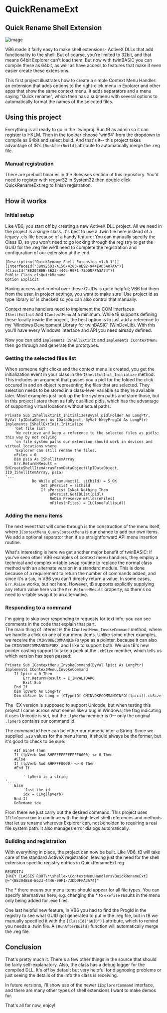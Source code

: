 # QuickRenameExt
## Quick Rename Shell Extension

![image](https://github.com/user-attachments/assets/5ba39611-d7fc-4258-8612-37fe88658174)

VB6 made it fairly easy to make shell extensions- ActiveX DLLs that add functionality to the shell. But of course, you're limited to 32bit, and that means 64bit Explorer can't load them. But now with twinBASIC you can compile these as 64bit, as well as have access to features that make it even easier create these extensions.

This first project illustrates how to create a simple Context Menu Handler: an extension that adds options to the right-click menu in Explorer and other apps that show the same context menu. It adds separators and a menu saying "Quick rename", which then has a submenu with several options to automatically format the names of the selected files.

## Using this project

Everything is all ready to go in the .twinproj. Run tB as admin so it can register to HKLM. Then in the toolbar choose 'win64' from the dropdown to compile as 64bit and select build. And that's it-- this project takes advantage of tB's `[RunAfterBuild]` attribute to automatically merge the .reg file.

### Manual registration

There are prebuilt binaries in the Releases section of this repository. You'd need to register with regsvr32 in System32 then double click QuickRenameExt.reg to finish registration.

## How it works 

### Initial setup

Like VB6, you start off by creating a new ActiveX DLL project. All we need in the project is a single class. It's best to use a .twin file here instead of a legacy .cls file because of a handy feature: You can manually specify the Class ID, so you won't need to go looking through the registry to get the GUID for the .reg file we'll need to complete the registration and configuration of our extension at the end.

```vba
[Description("QuickRename Shell Extension v1.0.1")]
[InterfaceId("390925D3-A156-4283-8B92-944E4D5A87AA")]
[ClassId("BE204BEB-E623-4446-99F1-73DD0FFA3A74")]
Public Class clsQuickRename
Option Explicit
```

Having access and control over these GUIDs is quite helpful; VB6 hid them from the user. In project settings, you want to make sure 'Use project id as type library id' is checked so you can also control that manually.

Context menu handlers need to implement the COM interfaces `IShellExtInit` and `IContextMenu` at a minimum. While tB supports defining these locally inside the project, the best option is to just add a reference to my 'Windows Development Library for twinBASIC' (WinDevLib). With this you'll have every Windows interface and API you need already defined.

Now you can add `Implements IShellExtInit` and `Implements IContextMenu` then go through and generate the prototypes.

### Getting the selected files list

When someone right clicks and the context menu is created, you get the initialization event in your class in the `IShellExtInit_Initialize` method. This includes an argument that passes you a pidl for the folded the click occured in and an object representing the files that are selected. They selection needs to be stored in a class-level variable so they're available later. Most examples just look up the file system paths and store those, but in this project I store them as fully qualified pidls, which has the advantage of supporting virtual locations without actual paths.

```vba
Private Sub IShellExtInit_Initialize(ByVal pidlFolder As LongPtr, ByVal lpIDataObject As IDataObject, ByVal hkeyProgId As LongPtr) Implements IShellExtInit.Initialize
    'Get file list
    'We retrieve and keep a reference to the selected files as pidls; this way by not relying
    'on file system paths our extension should work in devices and virtual locations where
    'Explorer can still rename the files.
    nFiles = 0
    Dim psia As IShellItemArray
    Err.ReturnHResult = SHCreateShellItemArrayFromDataObject(lpIDataObject, IID_IShellItemArray, psia)
'...
            Do While pEnum.Next(1, siChild) = S_OK
                Set pPersist = siChild
                If pPersist IsNot Nothing Then
                    pPersist.GetIDList(pidl)
                    ReDim Preserve mFiles(nFiles)
                    mFiles(nFiles) = ILCloneFull(pidl)
```

### Adding the menu items

The next event that will come through is the construction of the menu itself, where `IContextMenu_QueryContextMenu` is our chance to add our own items. We add a optional separator then it's a straightforward API menu insertion routine.

What's interesting is here we get another major benefit of twinBASIC: If you've seen other VB6 examples of context menu handlers, they employ a technical and complex v-table swap routine to replace the normal class method with an alternate version in a standard module. This is done because of a requirement to return the number of commands added, and since it's a `Sub`, in VB6 you can't directly return a value. In some cases, `Err.Raise` works, but not here. However, tB supports explicitly supplying any return value here via the `Err.ReturnHResult` property, so there's no need to v-table swap it to an alternative.

### Responding to a command 

I'm going to skip over responding to requests for text info; you can see comments in the code that explain that part.\
The main thing of interest is the `IContextMenu_InvokeCommand` method, where we handle a click on one of our menu items. Unlike some other examples, we receive the `CMINVOKECOMMANDINFO` type as a pointer, because it can also be `CMINVOKECOMMANDINFOEX`, and I like to support both. We use tB's new pointer casting support to take a peek at the `.cbSize` member, which tells us which version has been passed:

```vba
Private Sub IContextMenu_InvokeCommand(ByVal lpici As LongPtr) Implements IContextMenu.InvokeCommand
    If lpici = 0 Then
        Err.ReturnHResult = E_INVALIDARG
        Exit Sub
    End If
    Dim lpVerb As LongPtr
    Dim cbSize As Long = (CType(Of CMINVOKECOMMANDINFO)(lpici)).cbSize
```

The -EX version is supposed to support Unicode, but when testing this project I came across what seems like a bug in Windows; the flag indicating it uses Unicode is set, but the `.lpVerbW` member is 0-- only the original `.lpVerb` contains our command id.

The command id here can be either our numeric id or a String. Since we supplied `.wID` values for the menu items, it should always be the former, but it's good to check to be sure:

```vba
    #If Win64 Then
    If (lpVerb And &HFFFFFFFFFFFF0000) <> 0 Then
    #Else
    If (lpVerb And &HFFFF0000) <> 0 Then
    #End If
    
        ' lpVerb is a string
'...
    Else
        'Just the id
        idx = CLng(lpVerb)
    End If
    DoRename idx
```

From there we just carry out the desired command. This project uses `IFileOperation` to continue with the high level shell references and methods that let us rename wherever Explorer can, not beholden to requiring a real file system path. It also manages error dialogs automatically.

### Building and registration 

With everything in place, the project can now be built. Like VB6, tB will take care of the standard ActiveX registration, leaving just the need for the shell extension specific registry entries in QuickRenameExt.reg:

```
REGEDIT4
[HKEY_CLASSES_ROOT\*\shellex\ContextMenuHandlers\QuickRenameExt]
@="{BE204BEB-E623-4446-99F1-73DD0FFA3A74}"
```

The * there means our menu items should appear for all file types. You can specify alternatives here, e.g. changing the * to `exefile` results in the menu only being added for .exe files.

One last helpful new feature, in VB6 you had to find the ProgId in the registry to see what GUID got generated to put in the .reg file, but in tB we manually specified it with the `[ClassId("GUID")]` attribute, which to remind you needs a .twin file. A `[RunAfterBuild]` function will automatically merge the .reg file.

## Conclusion 

That's pretty much it. There's a few other things in the source that should be fairly self-explanatory. Also, the class has a debug logger for the compiled DLL. It's off by default but very helpful for diagnosing problems or just seeing the details of the info the class is receiving.

In future versions, I'll show use of the newer `IExplorerCommand` interface, and there are many other types of shell extensions I want to make demos for.

That's all for now, enjoy!


